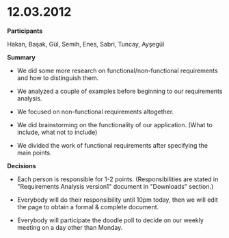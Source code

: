 # 12.03.2012 #



**Participants**

Hakan, Başak, Gül, Semih, Enes, Sabri, Tuncay, Ayşegül


**Summary**

  * We did some more research on functional/non-functional requirements and how to distinguish them.

  * We analyzed a couple of examples before beginning to our requirements analysis.

  * We focused on non-functional requirements altogether.

  * We did brainstorming on the functionality of our application. (What to include, what not to include)

  * We divided the work of functional requirements after specifying the main points.

**Decisions**

  * Each person is responsible for 1-2 points. (Responsibilities are stated in "Requirements Analysis version1" document in "Downloads" section.)

  * Everybody will do their responsibility until 10pm today, then we will edit the page to obtain a formal & complete document.

  * Everybody will participate the doodle poll to decide on our weekly meeting on a day other than Monday.